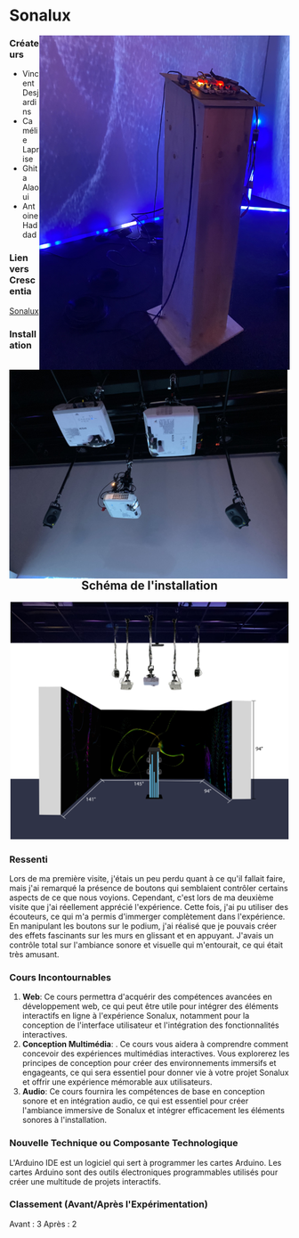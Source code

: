 # Sonalux
<img align="right" src="/Crescentia/Sonalux/medias/visite_1_podium_01.jpeg" width="450px" height="600px">

### Créateurs
- Vincent Desjardins
- Camélie Laprise
- Ghita Alaoui
- Antoine Haddad

### Lien vers Crescentia
[Sonalux](https://tim-montmorency.com/2024/projets/Sonalux/docs/web/index.html)

### Installation
<img align="left" src="/Crescentia/Sonalux/medias/installation.jpeg" width="500px" height="375px">
<br><br><br><br><br><br><br><br><br><br><br><br><br><br><br><br><br><br>

<div align="center">
  <h2>Schéma de l'installation</h2>
  <img src="/Crescentia/Sonalux/medias/schema_plantation.png" width="500px" height="auto">
</div> 

### Ressenti
Lors de ma première visite, j'étais un peu perdu quant à ce qu'il fallait faire, mais j'ai remarqué la présence de boutons qui semblaient contrôler certains aspects de ce que nous voyions. Cependant, c'est lors de ma deuxième visite que j'ai réellement apprécié l'expérience. Cette fois, j'ai pu utiliser des écouteurs, ce qui m'a permis d'immerger complètement dans l'expérience. En manipulant les boutons sur le podium, j'ai réalisé que je pouvais créer des effets fascinants sur les murs en glissant et en appuyant. J'avais un contrôle total sur l'ambiance sonore et visuelle qui m'entourait, ce qui était très amusant.

### Cours Incontournables
1. **Web**: Ce cours permettra d'acquérir des compétences avancées en développement web, ce qui peut être utile pour intégrer des éléments interactifs en ligne à l'expérience Sonalux, notamment pour la conception de l'interface utilisateur et l'intégration des fonctionnalités interactives.
2. **Conception Multimédia**: .  Ce cours vous aidera à comprendre comment concevoir des expériences multimédias interactives. Vous explorerez les principes de conception pour créer des environnements immersifs et engageants, ce qui sera essentiel pour donner vie à votre projet Sonalux et offrir une expérience mémorable aux utilisateurs.
3. **Audio**:  Ce cours fournira les compétences de base en conception sonore et en intégration audio, ce qui est essentiel pour créer l'ambiance immersive de Sonalux et intégrer efficacement les éléments sonores à l'installation.

### Nouvelle Technique ou Composante Technologique
L'Arduino IDE est un logiciel qui sert à programmer les cartes Arduino. Les cartes Arduino sont des outils électroniques programmables utilisés pour créer une multitude de projets interactifs.

### Classement (Avant/Après l'Expérimentation)
Avant : 3
Après : 2
